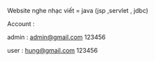 Website nghe nhạc viết = java (jsp ,servlet , jdbc)

Account : 

admin : 
admin@gmail.com
123456

user :
hung@gmail.com
123456
